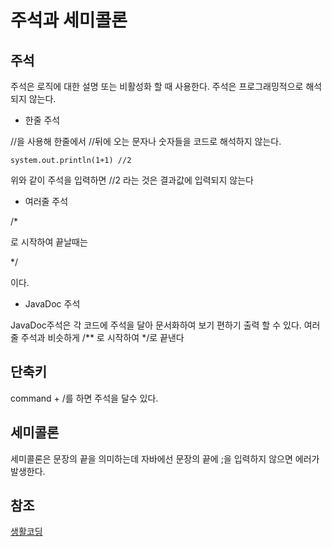 # 주석과 세미콜론

## 주석
주석은 로직에 대한 설명 또는 비활성화 할 때 사용한다. 주석은 프로그래밍적으로 해석되지 않는다.

- 한줄 주석

//을 사용해 한줄에서 //뒤에 오는 문자나 숫자들을 코드로 해석하지 않는다.  
```
system.out.println(1+1) //2
```
위와 같이 주석을 입력하면 //2 라는 것은 결과값에 입력되지 않는다

- 여러줄 주석

/*

로 시작하여 끝날때는

*/

이다.

- JavaDoc 주석

JavaDoc주석은 각 코드에 주석을 달아 문서화하여 보기 편하기 출력 할 수 있다.
여러줄 주석과 비슷하게 /** 로 시작하여 */로 끝낸다

## 단축키
command + /를 하면 주석을 달수 있다.

## 세미콜론
세미콜론은 문장의 끝을 의미하는데 자바에선 문장의 끝에 ;을 입력하지 않으면 에러가 발생한다.

## 참조
[생활코딩](https://opentutorials.org/course/1223/6714) 
